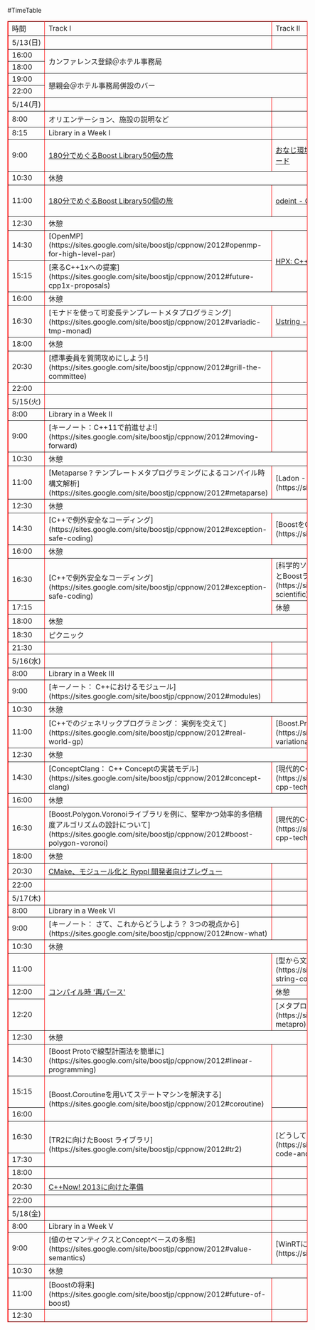 #TimeTable
<table width='674' style='border-collapse:collapse;width:506pt' cellspacing='0' cellpadding='0' bordercolor='#ff0000' border='1'>
 
<colgroup>
<col width='80' style='width:120pt'/>
 
<col width='184' style='width:138pt'/>
 
<col width='165' style='width:124pt'/>
 </colgroup>
<tbody>
<tr style='height:13.5pt' height='18'>
  
<td width='80' style='height:13.5pt;width:120pt' height='18'>時間</td>
  
<td width='184' style='border-left:none;width:138pt'>Track I</td>
  
<td width='165' style='border-left:none;width:124pt'>Track II</td>
  
<td width='165' style='border-left:none;width:124pt'>Track III</td>
 </tr>
 
<tr style='height:13.5pt' height='18'>
  
<td width='80' style='height:13.5pt;border-top:none;width:120pt' height='18'>5/13(日) </td>
  
<td width='184' style='border-top:none;border-left:none;width:138pt'>　</td>
  
<td width='165' style='border-top:none;border-left:none;width:124pt'>　</td>
  
<td width='165' style='border-top:none;border-left:none;width:124pt'>　</td>
 </tr>
 
<tr style='height:13.5pt' height='18'>
  
<td width='80' style='height:13.5pt;border-top:none;width:120pt' height='18'>16:00</td>
  
<td width='514' style='border-right:1.0pt solid black;width:386pt' rowspan='2' colspan='3'>カンファレンス登録＠ホテル事務局</td>
 </tr>
 
<tr style='height:13.5pt' height='18'>
  
<td width='80' style='height:13.5pt;border-top:none;width:120pt' height='18'>18:00</td>
 </tr>
 
<tr style='height:13.5pt' height='18'>
  
<td width='80' style='height:13.5pt;border-top:none;width:120pt' height='18'>19:00</td>
  
<td width='514' style='border-right:1.0pt solid black;width:386pt' rowspan='2' colspan='3'>懇親会＠ホテル事務局併設のバー</td>
 </tr>
 
<tr style='height:13.5pt' height='18'>
  
<td width='80' style='height:13.5pt;border-top:none;width:120pt' height='18'>22:00</td>
 </tr>
 
<tr style='height:13.5pt' height='18'>
  
<td width='80' style='height:13.5pt;border-top:none;width:120pt' height='18'>5/14(月)</td>
  
<td width='184' style='border-top:none;border-left:none;width:138pt'>　</td>
  
<td width='165' style='border-top:none;border-left:none;width:124pt'>　</td>
  
<td width='165' style='border-top:none;border-left:none;width:124pt'>　</td>
 </tr>
 
<tr style='height:27.0pt' height='36'>
  
<td width='80' style='height:27.0pt;border-top:none;width:120pt' height='36'> 8:00</td>
  
<td width='184' style='border-top:none;border-left:none;width:138pt'>オリエンテーション、施設の説明など</td>
  
<td width='165' style='border-top:none;border-left:none;width:124pt'>　</td>
  
<td width='165' style='border-top:none;border-left:none;width:124pt'>　</td>
 </tr>
 
<tr style='height:13.5pt' height='18'>
  
<td width='80' style='height:13.5pt;border-top:none;width:120pt' height='18'> 8:15</td>
  
<td width='184' style='border-top:none;border-left:none;width:138pt'>Library
  in a Week I</td>
  
<td width='165' style='border-top:none;border-left:none;width:124pt'>　</td>
  
<td width='165' style='border-top:none;border-left:none;width:124pt'>　</td>
 </tr>
 
<tr style='height:54.0pt' height='72'>
  
<td width='80' style='height:54.0pt;border-top:none;width:120pt' height='72'> 9:00</td>
  
<td width='184' style='border-top:none;border-left:none;width:138pt'><a href='https://sites.google.com/site/boostjp/cppnow/2012#50-boost-libs'>180分でめぐるBoost
  Library50個の旅</a></td>
  
<td width='165' style='border-top:none;border-left:none;width:124pt'><a href='https://sites.google.com/site/boostjp/cppnow/2012#embedded-realtime-code'>おなじ環境でより効果的な計算を：
  C++で組み込みリアルタイムコード</a></td>
  
<td width='165' style='border-top:none;border-left:none;width:124pt'>[駆け足でC++11の概要](https://sites.google.com/site/boostjp/cppnow/2012#overview-cpp11)</td>
 </tr>
 
<tr style='height:13.5pt' height='18'>
  
<td width='80' style='height:13.5pt;border-top:none;width:120pt' height='18'>10:30</td>
  
<td width='514' style='border-right:1.0pt solid black;border-left:none;width:386pt' colspan='3'>休憩</td>
 </tr>
 
<tr style='height:27.0pt' height='36'>
  
<td width='80' style='height:27.0pt;border-top:none;width:120pt' height='36'>11:00</td>
  
<td width='184' style='border-top:none;border-left:none;width:138pt'><a href='https://sites.google.com/site/boostjp/cppnow/2012#50-boost-libs'>180分でめぐるBoost
  Library50個の旅</a></td>
  
<td width='165' style='border-top:none;border-left:none;width:124pt'><a href='https://sites.google.com/site/boostjp/cppnow/2012#odeint'>odeint -
  C++で連立微分方程式を解く</a></td>
  
<td width='165' style='border-top:none;border-left:none;width:124pt'>[新仕様できたてほやほや!](https://sites.google.com/site/boostjp/cppnow/2012#fresh-paint)</td>
 </tr>
 
<tr style='height:13.5pt' height='18'>
  
<td width='80' style='height:13.5pt;border-top:none;width:120pt' height='18'>12:30</td>
  
<td width='514' style='border-right:1.0pt solid black;border-left:none;width:386pt' colspan='3'>休憩</td>
 </tr>
 
<tr style='height:13.5pt' height='18'>
  
<td width='80' style='height:13.5pt;border-top:none;width:120pt' height='18'>14:30</td>
  
<td width='184' style='border-top:none;border-left:none;width:138pt'>[OpenMP](https://sites.google.com/site/boostjp/cppnow/2012#openmp-for-high-level-par)</td>
  
<td width='165' style='border-top:none;width:124pt' rowspan='2'><a href='https://sites.google.com/site/boostjp/cppnow/2012#hpx'>HPX:
  C++11並列実行システム </a></td>
  
<td width='165' style='border-top:none;width:124pt' rowspan='2'>[ラムダ関数](https://sites.google.com/site/boostjp/cppnow/2012#lambda)</td>
 </tr>
 
<tr style='height:13.5pt' height='18'>
  
<td width='80' style='height:13.5pt;border-top:none;width:120pt' height='18'>15:15</td>
  
<td width='184' style='border-top:none;border-left:none;width:138pt'>[来るC++1xへの提案](https://sites.google.com/site/boostjp/cppnow/2012#future-cpp1x-proposals)</td>
 </tr>
 
<tr style='height:13.5pt' height='18'>
  
<td width='80' style='height:13.5pt;border-top:none;width:120pt' height='18'>16:00</td>
  
<td width='514' style='border-right:1.0pt solid black;border-left:none;width:386pt' colspan='3'>休憩</td>
 </tr>
 
<tr style='height:27.0pt' height='36'>
  
<td width='80' style='height:27.0pt;border-top:none;width:120pt' height='36'>16:30</td>
  
<td width='184' style='border-top:none;border-left:none;width:138pt'>[モナドを使って可変長テンプレートメタプログラミング](https://sites.google.com/site/boostjp/cppnow/2012#variadic-tmp-monad)</td>
  
<td width='165' style='border-top:none;border-left:none;width:124pt'><a href='https://sites.google.com/site/boostjp/cppnow/2012#ustring'>Ustring -
  現代的なstd::stringの代替</a></td>
  
<td width='165' style='border-top:none;border-left:none;width:124pt'><a href='https://sites.google.com/site/boostjp/cppnow/2012#high-level-threading'>C++11:
  高次のThreading </a></td>
 </tr>
 
<tr style='height:13.5pt' height='18'>
  
<td width='80' style='height:13.5pt;border-top:none;width:120pt' height='18'>18:00</td>
  
<td width='514' style='border-right:1.0pt solid black;border-left:none;width:386pt' colspan='3'>休憩</td>
 </tr>
 
<tr style='height:27.0pt' height='36'>
  
<td width='80' style='height:27.0pt;border-top:none;width:120pt' height='36'>20:30</td>
  
<td width='184' style='border-top:none;border-left:none;width:138pt'>[標準委員を質問攻めにしよう!](https://sites.google.com/site/boostjp/cppnow/2012#grill-the-committee)</td>
  
<td width='165' style='border-top:none;border-left:none;width:124pt'>　</td>
  
<td width='165' style='border-top:none;border-left:none;width:124pt'>　</td>
 </tr>
 
<tr style='height:13.5pt' height='18'>
  
<td width='80' style='height:13.5pt;border-top:none;width:120pt' height='18'>22:00</td>
  
<td width='184' style='border-top:none;border-left:none;width:138pt'>　</td>
  
<td width='165' style='border-top:none;border-left:none;width:124pt'>　</td>
  
<td width='165' style='border-top:none;border-left:none;width:124pt'>　</td>
 </tr>
 
<tr style='height:13.5pt' height='18'>
  
<td width='80' style='height:13.5pt;border-top:none;width:120pt' height='18'>5/15(火)</td>
  
<td width='184' style='border-top:none;border-left:none;width:138pt'>　</td>
  
<td width='165' style='border-top:none;border-left:none;width:124pt'>　</td>
  
<td width='165' style='border-top:none;border-left:none;width:124pt'>　</td>
 </tr>
 
<tr style='height:13.5pt' height='18'>
  
<td width='80' style='height:13.5pt;border-top:none;width:120pt' height='18'> 8:00</td>
  
<td width='184' style='border-top:none;border-left:none;width:138pt'>Library
  in a Week II</td>
  
<td width='165' style='border-top:none;border-left:none;width:124pt'>　</td>
  
<td width='165' style='border-top:none;border-left:none;width:124pt'>　</td>
 </tr>
 
<tr style='height:27.0pt' height='36'>
  
<td width='80' style='height:27.0pt;border-top:none;width:120pt' height='36'> 9:00</td>
  
<td width='184' style='border-top:none;border-left:none;width:138pt'>[キーノート：C++11で前進せよ!](https://sites.google.com/site/boostjp/cppnow/2012#moving-forward)</td>
  
<td width='165' style='border-top:none;border-left:none;width:124pt'>　</td>
  
<td width='165' style='border-top:none;border-left:none;width:124pt'>　</td>
 </tr>
 
<tr style='height:13.5pt' height='18'>
  
<td width='80' style='height:13.5pt;border-top:none;width:120pt' height='18'>10:30</td>
  
<td width='514' style='border-right:1.0pt solid black;border-left:none;width:386pt' colspan='3'>休憩</td>
 </tr>
 
<tr style='height:40.5pt' height='54'>
  
<td width='80' style='height:40.5pt;border-top:none;width:120pt' height='54'>11:00</td>
  
<td width='184' style='border-top:none;border-left:none;width:138pt'>[Metaparse ? テンプレートメタプログラミングによるコンパイル時構文解析](https://sites.google.com/site/boostjp/cppnow/2012#metaparse)</td>
  
<td width='165' style='border-top:none;border-left:none;width:124pt'>[Ladon - 分散状態マシンフレームワーク](https://sites.google.com/site/boostjp/cppnow/2012#ladon)</td>
  
<td width='165' style='border-top:none;border-left:none;width:124pt'>[黒魔術につき取扱注意 - C++11で低レヴェルスレッディング](https://sites.google.com/site/boostjp/cppnow/2012#low-level-threading)</td>
 </tr>
 
<tr style='height:13.5pt' height='18'>
  
<td width='80' style='height:13.5pt;border-top:none;width:120pt' height='18'>12:30</td>
  
<td width='514' style='border-right:1.0pt solid black;border-left:none;width:386pt' colspan='3'>休憩</td>
 </tr>
 
<tr style='height:27.0pt' height='36'>
  
<td width='80' style='height:27.0pt;border-top:none;width:120pt' height='36'>14:30</td>
  
<td width='184' style='border-top:none;border-left:none;width:138pt'>[C++で例外安全なコーディング](https://sites.google.com/site/boostjp/cppnow/2012#exception-safe-coding)</td>
  
<td width='165' style='border-top:none;border-left:none;width:124pt'>[BoostをGitに移行しよう](https://sites.google.com/site/boostjp/cppnow/2012#git)</td>
  
<td width='165' style='border-top:none;border-left:none;width:124pt'>[C++標準ライブラリの策定を通じて学んだこと](https://sites.google.com/site/boostjp/cppnow/2012#learned-dev)</td>
 </tr>
 
<tr style='height:13.5pt' height='18'>
  
<td width='80' style='height:13.5pt;border-top:none;width:120pt' height='18'>16:00</td>
  
<td width='514' style='border-right:1.0pt solid black;border-left:none;width:386pt' colspan='3'>休憩</td>
 </tr>
 
<tr style='height:54.0pt' height='72'>
  
<td width='80' style='height:54.0pt;border-top:none;width:120pt' height='72'>16:30</td>
  
<td width='184' style='border-top:none;width:138pt' rowspan='2'>[C++で例外安全なコーディング](https://sites.google.com/site/boostjp/cppnow/2012#exception-safe-coding)</td>
  
<td width='165' style='border-top:none;border-left:none;width:124pt'>[科学的ソフトウェア開発における今日的プログラミングテクニックとBoostライブラリの適用](https://sites.google.com/site/boostjp/cppnow/2012#modern-scientific)</td>
  
<td width='165' style='border-top:none;width:124pt' rowspan='2'>[C++開発者むけVisual Studio IDEの最新情報](https://sites.google.com/site/boostjp/cppnow/2012#whats-new-vs)</td>
 </tr>
 
<tr style='height:13.5pt' height='18'>
  
<td width='80' style='height:13.5pt;border-top:none;width:120pt' height='18'>17:15</td>
  
<td width='165' style='border-top:none;border-left:none;width:124pt'>休憩</td>
 </tr>
 
<tr style='height:13.5pt' height='18'>
  
<td width='80' style='height:13.5pt;border-top:none;width:120pt' height='18'>18:00</td>
  
<td width='514' style='border-right:1.0pt solid black;border-left:none;width:386pt' colspan='3'>休憩</td>
 </tr>
 
<tr style='height:13.5pt' height='18'>
  
<td width='80' style='height:13.5pt;border-top:none;width:120pt' height='18'>18:30</td>
  
<td width='514' style='border-right:1.0pt solid black;border-left:none;width:386pt' colspan='3'>ピクニック</td>
 </tr>
 
<tr style='height:13.5pt' height='18'>
  
<td width='80' style='height:13.5pt;border-top:none;width:120pt' height='18'>21:30</td>
  
<td width='184' style='border-top:none;border-left:none;width:138pt'>　</td>
  
<td width='165' style='border-top:none;border-left:none;width:124pt'>　</td>
  
<td width='165' style='border-top:none;border-left:none;width:124pt'>　</td>
 </tr>
 
<tr style='height:13.5pt' height='18'>
  
<td width='80' style='height:13.5pt;border-top:none;width:120pt' height='18'>5/16(水)</td>
  
<td width='184' style='border-top:none;border-left:none;width:138pt'>　</td>
  
<td width='165' style='border-top:none;border-left:none;width:124pt'>　</td>
  
<td width='165' style='border-top:none;border-left:none;width:124pt'>　</td>
 </tr>
 
<tr style='height:13.5pt' height='18'>
  
<td width='80' style='height:13.5pt;border-top:none;width:120pt' height='18'> 8:00</td>
  
<td width='184' style='border-top:none;border-left:none;width:138pt'>Library
  in a Week III</td>
  
<td width='165' style='border-top:none;border-left:none;width:124pt'>　</td>
  
<td width='165' style='border-top:none;border-left:none;width:124pt'>　</td>
 </tr>
 
<tr style='height:27.0pt' height='36'>
  
<td width='80' style='height:27.0pt;border-top:none;width:120pt' height='36'> 9:00</td>
  
<td width='184' style='border-top:none;border-left:none;width:138pt'>[キーノート： C++におけるモジュール](https://sites.google.com/site/boostjp/cppnow/2012#modules)</td>
  
<td width='165' style='border-top:none;border-left:none;width:124pt'>　</td>
  
<td width='165' style='border-top:none;border-left:none;width:124pt'>　</td>
 </tr>
 
<tr style='height:13.5pt' height='18'>
  
<td width='80' style='height:13.5pt;border-top:none;width:120pt' height='18'>10:30</td>
  
<td width='514' style='border-right:1.0pt solid black;border-left:none;width:386pt' colspan='3'>休憩</td>
 </tr>
 
<tr style='height:40.5pt' height='54'>
  
<td width='80' style='height:40.5pt;border-top:none;width:120pt' height='54'>11:00</td>
  
<td width='184' style='border-top:none;border-left:none;width:138pt'>[C++でのジェネリックプログラミング： 実例を交えて](https://sites.google.com/site/boostjp/cppnow/2012#real-world-gp)</td>
  
<td width='165' style='border-top:none;border-left:none;width:124pt'>[Boost.Protoを用いた最低次変分法のドメイン特化固有言語の実装](https://sites.google.com/site/boostjp/cppnow/2012#loworder-variational-methods-edsl)</td>
  
<td width='165' style='border-top:none;border-left:none;width:124pt'>[C++11コンテナの最新情報](https://sites.google.com/site/boostjp/cppnow/2012#new-container)</td>
 </tr>
 
<tr style='height:13.5pt' height='18'>
  
<td width='80' style='height:13.5pt;border-top:none;width:120pt' height='18'>12:30</td>
  
<td width='514' style='border-right:1.0pt solid black;border-left:none;width:386pt' colspan='3'>休憩</td>
 </tr>
 
<tr style='height:27.0pt' height='36'>
  
<td width='80' style='height:27.0pt;border-top:none;width:120pt' height='36'>14:30</td>
  
<td width='184' style='border-top:none;border-left:none;width:138pt'>[ConceptClang： C++ Conceptの実装モデル](https://sites.google.com/site/boostjp/cppnow/2012#concept-clang)</td>
  
<td width='165' style='border-top:none;border-left:none;width:124pt'>[現代的C++テクニック入門](https://sites.google.com/site/boostjp/cppnow/2012#modern-cpp-techniques)</td>
  
<td width='165' style='border-top:none;border-left:none;width:124pt'>[C++11のスマートポインタとアルゴリズム](https://sites.google.com/site/boostjp/cppnow/2012#smart-pointer-and-algo)</td>
 </tr>
 
<tr style='height:13.5pt' height='18'>
  
<td width='80' style='height:13.5pt;border-top:none;width:120pt' height='18'>16:00</td>
  
<td width='514' style='border-right:1.0pt solid black;border-left:none;width:386pt' colspan='3'>休憩</td>
 </tr>
 
<tr style='height:54.0pt' height='72'>
  
<td width='80' style='height:54.0pt;border-top:none;width:120pt' height='72'>16:30</td>
  
<td width='184' style='border-top:none;border-left:none;width:138pt'>[Boost.Polygon.Voronoiライブラリを例に、堅牢かつ効率的多倍精度アルゴリズムの設計について](https://sites.google.com/site/boostjp/cppnow/2012#boost-polygon-voronoi)</td>
  
<td width='165' style='border-top:none;border-left:none;width:124pt'>[現代的C++テクニック入門](https://sites.google.com/site/boostjp/cppnow/2012#modern-cpp-techniques)</td>
  
<td width='165' style='border-top:none;border-left:none;width:124pt'>[C++11: クラスやライブラリ実装者のための新しいツール](https://sites.google.com/site/boostjp/cppnow/2012#new-tools)</td>
 </tr>
 
<tr style='height:13.5pt' height='18'>
  
<td width='80' style='height:13.5pt;border-top:none;width:120pt' height='18'>18:00</td>
  
<td width='514' style='border-right:1.0pt solid black;border-left:none;width:386pt' colspan='3'>休憩</td>
 </tr>
 
<tr style='height:27.0pt' height='36'>
  
<td width='80' style='height:27.0pt;border-top:none;width:120pt' height='36'>20:30</td>
  
<td width='184' style='border-top:none;border-left:none;width:138pt'><a href='https://sites.google.com/site/boostjp/cppnow/2012#ryppl'>CMake、モジュール化と
  Ryppl 開発者向けプレヴュー</a></td>
  
<td width='165' style='border-top:none;border-left:none;width:124pt'>　</td>
  
<td width='165' style='border-top:none;border-left:none;width:124pt'>　</td>
 </tr>
 
<tr style='height:13.5pt' height='18'>
  
<td width='80' style='height:13.5pt;border-top:none;width:120pt' height='18'>22:00</td>
  
<td width='184' style='border-top:none;border-left:none;width:138pt'>　</td>
  
<td width='165' style='border-top:none;border-left:none;width:124pt'>　</td>
  
<td width='165' style='border-top:none;border-left:none;width:124pt'>　</td>
 </tr>
 
<tr style='height:13.5pt' height='18'>
  
<td width='80' style='height:13.5pt;border-top:none;width:120pt' height='18'>5/17(木)</td>
  
<td width='184' style='border-top:none;border-left:none;width:138pt'>　</td>
  
<td width='165' style='border-top:none;border-left:none;width:124pt'>　</td>
  
<td width='165' style='border-top:none;border-left:none;width:124pt'>　</td>
 </tr>
 
<tr style='height:13.5pt' height='18'>
  
<td width='80' style='height:13.5pt;border-top:none;width:120pt' height='18'> 8:00</td>
  
<td width='184' style='border-top:none;border-left:none;width:138pt'>Library
  in a Week VI</td>
  
<td width='165' style='border-top:none;border-left:none;width:124pt'>　</td>
  
<td width='165' style='border-top:none;border-left:none;width:124pt'>　</td>
 </tr>
 
<tr style='height:27.0pt' height='36'>
  
<td width='80' style='height:27.0pt;border-top:none;width:120pt' height='36'> 9:00</td>
  
<td width='184' style='border-top:none;border-left:none;width:138pt'>[キーノート： さて、これからどうしよう？ 3つの視点から](https://sites.google.com/site/boostjp/cppnow/2012#now-what)</td>
  
<td width='165' style='border-top:none;border-left:none;width:124pt'>　</td>
  
<td width='165' style='border-top:none;border-left:none;width:124pt'>　</td>
 </tr>
 
<tr style='height:13.5pt' height='18'>
  
<td width='80' style='height:13.5pt;border-top:none;width:120pt' height='18'>10:30</td>
  
<td width='514' style='border-right:1.0pt solid black;border-left:none;width:386pt' colspan='3'>休憩</td>
 </tr>
 
<tr style='height:27.0pt' height='36'>
  
<td width='80' style='height:27.0pt;border-top:none;width:120pt' height='36'>11:00</td>
  
<td width='184' style='border-top:none;width:138pt' rowspan='3'><a href='https://sites.google.com/site/boostjp/cppnow/2012#compile-time-reparse'>コンパイル時
  '再パース'</a></td>
  
<td width='165' style='border-top:none;border-left:none;width:124pt'>[型から文字列への変換と、その逆](https://sites.google.com/site/boostjp/cppnow/2012#type-string-conv)</td>
  
<td width='165' style='border-top:none;width:124pt' rowspan='3'>[C++11にある珠玉の品々](https://sites.google.com/site/boostjp/cppnow/2012#cpp11-gems)</td>
 </tr>
 
<tr style='height:13.5pt' height='18'>
  
<td width='80' style='height:13.5pt;border-top:none;width:120pt' height='18'>12:00</td>
  
<td width='165' style='border-top:none;border-left:none;width:124pt'>休憩</td>
 </tr>
 
<tr style='height:27.0pt' height='36'>
  
<td width='80' style='height:27.0pt;border-top:none;width:120pt' height='36'>12:20</td>
  
<td width='165' style='border-top:none;border-left:none;width:124pt'>[メタプログラミングの数学的問題への適用](https://sites.google.com/site/boostjp/cppnow/2012#numerical-metapro)</td>
 </tr>
 
<tr style='height:13.5pt' height='18'>
  
<td width='80' style='height:13.5pt;border-top:none;width:120pt' height='18'>12:30</td>
  
<td width='514' style='border-right:1.0pt solid black;border-left:none;width:386pt' colspan='3'>休憩</td>
 </tr>
 
<tr style='height:40.5pt' height='54'>
  
<td width='80' style='height:40.5pt;border-top:none;width:120pt' height='54'>14:30</td>
  
<td width='184' style='border-top:none;border-left:none;width:138pt'>[Boost Protoで線型計画法を簡単に](https://sites.google.com/site/boostjp/cppnow/2012#linear-programming)</td>
  
<td width='165' style='border-top:none;border-left:none;width:124pt'>　</td>
  
<td width='165' style='border-top:none;border-left:none;width:124pt'>[SolidFireではC++11への移行をいかにして成しとげたか](https://sites.google.com/site/boostjp/cppnow/2012#solid-fire)</td>
 </tr>
 
<tr style='height:27.0pt' height='36'>
  
<td width='80' style='height:27.0pt;border-top:none;width:120pt' height='36'>15:15</td>
  
<td width='184' style='border-top:none;width:138pt' rowspan='2'>[Boost.Coroutineを用いてステートマシンを解決する](https://sites.google.com/site/boostjp/cppnow/2012#coroutine)</td>
  
<td width='165' style='border-top:none;border-left:none;width:124pt'>　</td>
  
<td width='165' style='border-top:none;border-left:none;width:124pt'>[C++11でのメタプログラミング](https://sites.google.com/site/boostjp/cppnow/2012#cpp11-metapro)</td>
 </tr>
 
<tr style='height:13.5pt' height='18'>
  
<td width='80' style='height:13.5pt;border-top:none;width:120pt' height='18'>16:00</td>
  
<td width='165' style='border-top:none;border-left:none;width:124pt'>　</td>
  
<td width='165' style='border-top:none;border-left:none;width:124pt'>休憩</td>
 </tr>
 
<tr style='height:27.0pt' height='36'>
  
<td width='80' style='height:27.0pt;border-top:none;width:120pt' height='36'>16:30</td>
  
<td width='184' style='border-top:none;width:138pt' rowspan='2'>[TR2に向けたBoost ライブラリ](https://sites.google.com/site/boostjp/cppnow/2012#tr2)</td>
  
<td width='165' style='border-top:none;width:124pt' rowspan='2'>[どうしてそう書くの？なんで？](https://sites.google.com/site/boostjp/cppnow/2012#how-i-code-and-why)</td>
  
<td width='165' style='border-top:none;border-left:none;width:124pt'>[ClangでC++のリファクタリング](https://sites.google.com/site/boostjp/cppnow/2012#clang-refactor)</td>
 </tr>
 
<tr style='height:13.5pt' height='18'>
  
<td width='80' style='height:13.5pt;border-top:none;width:120pt' height='18'>17:30</td>
  
<td width='165' style='border-top:none;border-left:none;width:124pt'>休憩</td>
 </tr>
 
<tr style='height:13.5pt' height='18'>
  
<td width='80' style='height:13.5pt;border-top:none;width:120pt' height='18'>18:00</td>
  
<td width='184' style='border-top:none;border-left:none;width:138pt'>　</td>
  
<td width='165' style='border-top:none;border-left:none;width:124pt'>　</td>
  
<td width='165' style='border-top:none;border-left:none;width:124pt'>　</td>
 </tr>
 
<tr style='height:27.0pt' height='36'>
  
<td width='80' style='height:27.0pt;border-top:none;width:120pt' height='36'>20:30</td>
  
<td width='184' style='border-top:none;border-left:none;width:138pt'><a href='https://sites.google.com/site/boostjp/cppnow/2012#cppnow2013'>C++Now!
  2013に向けた準備</a></td>
  
<td width='165' style='border-top:none;border-left:none;width:124pt'>　</td>
  
<td width='165' style='border-top:none;border-left:none;width:124pt'>　</td>
 </tr>
 
<tr style='height:13.5pt' height='18'>
  
<td width='80' style='height:13.5pt;border-top:none;width:120pt' height='18'>22:00</td>
  
<td width='184' style='border-top:none;border-left:none;width:138pt'>　</td>
  
<td width='165' style='border-top:none;border-left:none;width:124pt'>　</td>
  
<td width='165' style='border-top:none;border-left:none;width:124pt'>　</td>
 </tr>
 
<tr style='height:13.5pt' height='18'>
  
<td width='80' style='height:13.5pt;border-top:none;width:120pt' height='18'>5/18(金)</td>
  
<td width='184' style='border-top:none;border-left:none;width:138pt'>　</td>
  
<td width='165' style='border-top:none;border-left:none;width:124pt'>　</td>
  
<td width='165' style='border-top:none;border-left:none;width:124pt'>　</td>
 </tr>
 
<tr style='height:13.5pt' height='18'>
  
<td width='80' style='height:13.5pt;border-top:none;width:120pt' height='18'> 8:00</td>
  
<td width='184' style='border-top:none;border-left:none;width:138pt'>Library
  in a Week V</td>
  
<td width='165' style='border-top:none;border-left:none;width:124pt'>　</td>
  
<td width='165' style='border-top:none;border-left:none;width:124pt'>　</td>
 </tr>
 
<tr style='height:27.0pt' height='36'>
  
<td width='80' style='height:27.0pt;border-top:none;width:120pt' height='36'> 9:00</td>
  
<td width='184' style='border-top:none;border-left:none;width:138pt'>[値のセマンティクスとConceptベースの多態](https://sites.google.com/site/boostjp/cppnow/2012#value-semantics)</td>
  
<td width='165' style='border-top:none;border-left:none;width:124pt'>[WinRTにむけたC++コンポーネント拡張](https://sites.google.com/site/boostjp/cppnow/2012#winrt)</td>
  
<td width='165' style='border-top:none;border-left:none;width:124pt'>　</td>
 </tr>
 
<tr style='height:13.5pt' height='18'>
  
<td width='80' style='height:13.5pt;border-top:none;width:120pt' height='18'>10:30</td>
  
<td width='514' style='border-right:1.0pt solid black;border-left:none;width:386pt' colspan='3'>休憩</td>
 </tr>
 
<tr style='height:13.5pt' height='18'>
  
<td width='80' style='height:13.5pt;border-top:none;width:120pt' height='18'>11:00</td>
  
<td width='184' style='border-top:none;border-left:none;width:138pt'>[Boostの将来](https://sites.google.com/site/boostjp/cppnow/2012#future-of-boost)</td>
  
<td width='165' style='border-top:none;border-left:none;width:124pt'>　</td>
  
<td width='165' style='border-top:none;border-left:none;width:124pt'>　</td>
 </tr>
 
<tr style='height:14.25pt' height='19'>
  
<td width='80' style='height:14.25pt;border-top:none;width:120pt' height='19'>12:30</td>
  
<td width='184' style='border-top:none;border-left:none;width:138pt'>　</td>
  
<td width='165' style='border-top:none;border-left:none;width:124pt'>　</td>
  
<td width='165' style='border-top:none;border-left:none;width:124pt'>　</td>
 </tr>
</tbody>
</table>